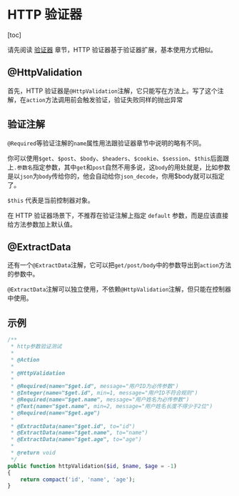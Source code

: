 # HTTP 验证器

[toc]

请先阅读 [验证器](/v3.0/components/validation/index.html) 章节，HTTP 验证器基于验证器扩展，基本使用方式相似。

## @HttpValidation

首先，HTTP 验证器是`@HttpValidation`注解，它只能写在方法上。写了这个注解，在`action`方法调用前会触发验证，验证失败同样的抛出异常

## 验证注解

`@Required`等验证注解的`name`属性用法跟验证器章节中说明的略有不同。

你可以使用`$get`、`$post`、`$body`、`$headers`、`$cookie`、`$session`、`$this`后面跟上`.参数名`指定参数，其中`get`和`post`自然不用多说，这`body`的用处就是，比如参数是以`json`为`body`传给你的，他会自动给你`json_decode`，你用$body就可以指定了。

`$this` 代表是当前控制器对象。

在 HTTP 验证器场景下，不推荐在验证注解上指定 `default` 参数，而是应该直接给方法参数加上默认值。

## @ExtractData

还有一个`@ExtractData`注解，它可以把`get/post/body`中的参数导出到`action`方法的参数中。

`@ExtractData`注解可以独立使用，不依赖`@HttpValidation`注解，但只能在控制器中使用。

## 示例

```php
/**
 * http参数验证测试
 * 
 * @Action
 * 
 * @HttpValidation
 * 
 * @Required(name="$get.id", message="用户ID为必传参数")
 * @Integer(name="$get.id", min=1, message="用户ID不符合规则")
 * @Required(name="$get.name", message="用户姓名为必传参数")
 * @Text(name="$get.name", min=2, message="用户姓名长度不得少于2位")
 * @Required(name="$get.age")
 * 
 * @ExtractData(name="$get.id", to="id")
 * @ExtractData(name="$get.name", to="name")
 * @ExtractData(name="$get.age", to="age")
 *
 * @return void
 */
public function httpValidation($id, $name, $age = -1)
{
    return compact('id', 'name', 'age');
}
```
